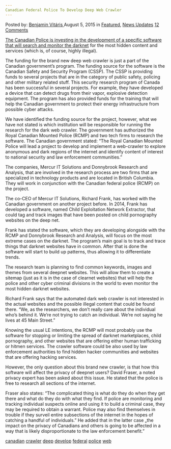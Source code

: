 ```yaml
---
Canadian Federal Police To Develop Deep Web Crawler
---
```

<article class="post-listing post-11194 post type-post status-publish format-standard has-post-thumbnail hentry  tag-canadian tag-crawler tag-deep tag-develop tag-federal tag-police tag-web">
<div class="post-inner">
<span>Posted by: <a href="https://www.deepdotweb.com/author/benjaminvi/" title="">Benjamin Vitáris </a></span>
<span>August 5, 2015</span>
<span>in <a href="https://www.deepdotweb.com/category/deepdot-news/" rel="category tag">Featured</a>, <a href="https://www.deepdotweb.com/category/news-updates/" rel="category tag">News Updates</a></span>
<span><a href="https://www.deepdotweb.com/2015/08/05/canadian-federal-police-to-develop-deep-web-crawler/#comments">12 Comments</a></span>


<p><a href="https://news.vice.com/article/the-deep-dark-web-is-getting-some-company-soon-from-canadian-cops">The Canadian Police is investing in the development of a specific software that will search and monitor the darknet</a> for the most hidden content and services (which is, of course, highly illegal).</p>
<p>The funding for the brand new deep web crawler is just a part of the Canadian government’s program. The funding source for the software is the Canadian Safety and Security Program (CSSP). The CSSP is providing funds to several projects that are in the category of public safety, policing and other military related stuff. This security research program of Canada has been successful in several projects. For example, they have developed a device that can detect drugs from their vapor, explosive detection equipment. The program has also provided funds for the training that will help the Canadian government to protect their energy infrastructure from possible cyber attacks.</p>
<p>We have identified the funding source for the project, however, what we have not stated is which institution will be responsible for running the research for the dark web crawler. The government has authorized the Royal Canadian Mounted Police (RCMP) and two tech firms to research the software. The Canadian government stated: &#8220;The Royal Canadian Mounted Police will lead a project to develop and implement a web-crawler to explore anonymous and dark regions of the internet and identify content of interest to national security and law enforcement communities.&#8221;</p>
<p>The companies, Mercur IT Solutions and Donnybrook Research and Analysis, that are involved in the research process are two firms that are specialized in technology products and are located in British Columbia. They will work in conjunction with the Canadian federal police (RCMP) on the project.</p>
<p>The co-CEO of Mercur IT Solutions, Richard Frank, has worked with the Canadian government on another project before. In 2014, Frank has developed a software, named Child Exploitation Network Extractor, that could tag and track images that have been posted on child pornography websites on the deep net.</p>
<p>Frank has stated the software, which they are developing alongside with the RCMP and Donnybrook Research and Analysis, will focus on the most extreme cases on the darknet. The program’s main goal is to track and trace things that darknet websites have in common. After that is done the software will start to build up patterns, thus allowing it to differentiate trends.</p>
<p>The research team is planning to find common keywords, images and themes from several deepnet websites. This will allow them to create a sitemap (just as it is in the case of clearnet websites) that will help the police and other cyber criminal divisions in the world to even monitor the most hidden darknet websites.</p>
<p>Richard Frank says that the automated dark web crawler is not interested in the actual websites and the possible illegal content that could be found there. &#8220;We, as the researchers, we don&#8217;t really care about the individual who&#8217;s behind it. We&#8217;re not trying to catch an individual. We&#8217;re not saying he lives at 45 Main Street.&#8221;</p>
<p>Knowing the usual LE intentions, the RCMP will most probably use the software for stopping or limiting the spread of darknet marketplaces, child pornography, and other websites that are offering either human trafficking or hitmen services. The crawler software could be also used by law enforcement authorities to find hidden hacker communities and websites that are offering hacking services.</p>
<p>However, the only question about this brand new crawler, is that how this software will affect the privacy of deepnet users? David Fraser, a noted privacy expert has been asked about this issue. He stated that the police is free to research all sections of the internet.</p>
<p>Fraser also states: &#8220;The complicated thing is what do they do when they get there and what do they do with what they find. If police are monitoring and tracking individual suspects online and using it to build a criminal case, they may be required to obtain a warrant. Police may also find themselves in trouble if they surveil entire subsections of the internet in the hopes of catching a handful of individuals.” He added that in the latter case „the impact on the privacy of Canadians and others is going to be affected in a way that is likely disproportionate to the law enforcement benefit.&#8221;</p>
</div>
<a href="https://www.deepdotweb.com/tag/canadian/" rel="tag">canadian</a> <a href="https://www.deepdotweb.com/tag/crawler/" rel="tag">crawler</a> <a href="https://www.deepdotweb.com/tag/deep/" rel="tag">deep</a> <a href="https://www.deepdotweb.com/tag/develop/" rel="tag">develop</a> <a href="https://www.deepdotweb.com/tag/federal/" rel="tag">federal</a> <a href="https://www.deepdotweb.com/tag/police/" rel="tag">police</a> <a href="https://www.deepdotweb.com/tag/web/" rel="tag">web</a></span> <span style="display:none" class="updated">2015-08-05<a href="https://www.deepdotweb.com/author/benjaminvi/" title="Posts by Benjamin Vitáris" rel="author">Benjamin Vitáris</a></strong></div>
</div>
</article>

